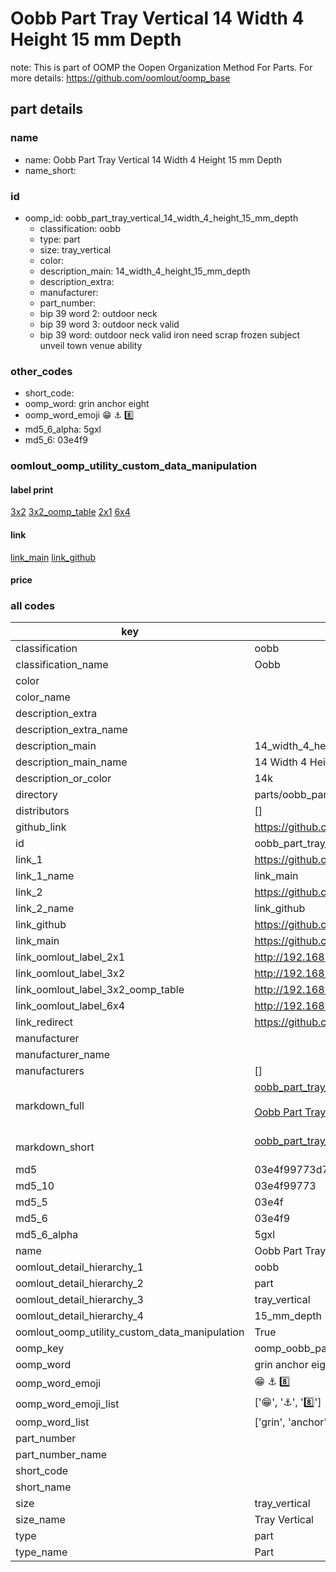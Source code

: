 # Oobb Part Tray Vertical 14 Width 4 Height 15 mm Depth  

note: This is part of OOMP the Oopen Organization Method For Parts. For more details: https://github.com/oomlout/oomp_base

##  part details
  







### name
* name: Oobb Part Tray Vertical 14 Width 4 Height 15 mm Depth
* name_short: 
### id
* oomp_id: oobb_part_tray_vertical_14_width_4_height_15_mm_depth
  * classification: oobb
  * type: part
  * size: tray_vertical
  * color: 
  * description_main: 14_width_4_height_15_mm_depth
  * description_extra: 
  * manufacturer: 
  * part_number: 
  * bip 39 word 2: outdoor neck
  * bip 39 word 3: outdoor neck valid
  * bip 39 word: outdoor neck valid iron need scrap frozen subject unveil town venue ability

### other_codes
* short_code: 
* oomp_word: grin anchor eight
* oomp_word_emoji :grin: :anchor: :eight:
* md5_6_alpha: 5gxl
* md5_6: 03e4f9






### oomlout_oomp_utility_custom_data_manipulation
#### label print
[3x2](http://192.168.1.245:1112/?label=oomp%205gxl)
[3x2_oomp_table](http://192.168.1.108:1112/?label=oomp%205gxl)
[2x1](http://192.168.1.242:1112/?label=oomp%205gxl)
[6x4](http://192.168.1.55:1112/?label=oomp%205gxl)    

#### link

[link_main](https://github.com/oomlout/oomlout_oomp_version_1_messy/tree/main/parts/oobb_part_tray_vertical_14_width_4_height_15_mm_depth) [link_github](https://github.com/oomlout/oomlout_oomp_version_1_messy/tree/main/parts/oobb_part_tray_vertical_14_width_4_height_15_mm_depth)                             

#### price







### all codes 
| key | value |  
| --- | --- |  
| classification | oobb |  
| classification_name | Oobb |  
| color |  |  
| color_name |  |  
| description_extra |  |  
| description_extra_name |  |  
| description_main | 14_width_4_height_15_mm_depth |  
| description_main_name | 14 Width 4 Height 15 mm Depth |  
| description_or_color | 14k |  
| directory | parts/oobb_part_tray_vertical_14_width_4_height_15_mm_depth |  
| distributors | [] |  
| github_link | https://github.com/oomlout/oomlout_oomp_part_src/tree/main/parts/oobb_part_tray_vertical_14_width_4_height_15_mm_depth |  
| id | oobb_part_tray_vertical_14_width_4_height_15_mm_depth |  
| link_1 | https://github.com/oomlout/oomlout_oomp_version_1_messy/tree/main/parts/oobb_part_tray_vertical_14_width_4_height_15_mm_depth |  
| link_1_name | link_main |  
| link_2 | https://github.com/oomlout/oomlout_oomp_version_1_messy/tree/main/parts/oobb_part_tray_vertical_14_width_4_height_15_mm_depth |  
| link_2_name | link_github |  
| link_github | https://github.com/oomlout/oomlout_oomp_version_1_messy/tree/main/parts/oobb_part_tray_vertical_14_width_4_height_15_mm_depth |  
| link_main | https://github.com/oomlout/oomlout_oomp_version_1_messy/tree/main/parts/oobb_part_tray_vertical_14_width_4_height_15_mm_depth |  
| link_oomlout_label_2x1 | http://192.168.1.242:1112/?label=oomp%205gxl |  
| link_oomlout_label_3x2 | http://192.168.1.245:1112/?label=oomp%205gxl |  
| link_oomlout_label_3x2_oomp_table | http://192.168.1.108:1112/?label=oomp%205gxl |  
| link_oomlout_label_6x4 | http://192.168.1.55:1112/?label=oomp%205gxl |  
| link_redirect | https://github.com/oomlout/oomlout_oomp_version_1_messy/tree/main/parts/oobb_part_tray_vertical_14_width_4_height_15_mm_depth |  
| manufacturer |  |  
| manufacturer_name |  |  
| manufacturers | [] |  
| markdown_full | [oobb_part_tray_vertical_14_width_4_height_15_mm_depth](none)<br>[](none)<br>[Oobb Part Tray Vertical 14 Width 4 Height 15 Mm Depth](none)<br><br> |  
| markdown_short | [oobb_part_tray_vertical_14_width_4_height_15_mm_depth](none)<br><br> |  
| md5 | 03e4f99773d7ebb705c9e765e1a4ece9 |  
| md5_10 | 03e4f99773 |  
| md5_5 | 03e4f |  
| md5_6 | 03e4f9 |  
| md5_6_alpha | 5gxl |  
| name | Oobb Part Tray Vertical 14 Width 4 Height 15 mm Depth |  
| oomlout_detail_hierarchy_1 | oobb |  
| oomlout_detail_hierarchy_2 | part |  
| oomlout_detail_hierarchy_3 | tray_vertical |  
| oomlout_detail_hierarchy_4 | 15_mm_depth |  
| oomlout_oomp_utility_custom_data_manipulation | True |  
| oomp_key | oomp_oobb_part_tray_vertical_14_width_4_height_15_mm_depth |  
| oomp_word | grin anchor eight |  
| oomp_word_emoji | :grin: :anchor: :eight: |  
| oomp_word_emoji_list | [':grin:', ':anchor:', ':eight:'] |  
| oomp_word_list | ['grin', 'anchor', 'eight'] |  
| part_number |  |  
| part_number_name |  |  
| short_code |  |  
| short_name |  |  
| size | tray_vertical |  
| size_name | Tray Vertical |  
| type | part |  
| type_name | Part |  
